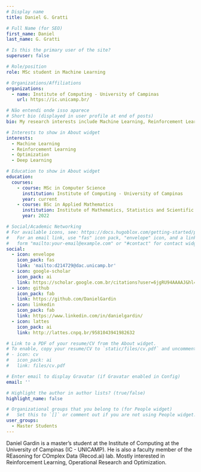 ```yaml
---
# Display name
title: Daniel G. Gratti

# Full Name (for SEO)
first_name: Daniel
last_name: G. Gratti

# Is this the primary user of the site?
superuser: false

# Role/position
role: MSc student in Machine Learning

# Organizations/Affiliations
organizations:
  - name: Institute of Computing - University of Campinas
    url: https://ic.unicamp.br/

# Não entendi onde isso aparece
# Short bio (displayed in user profile at end of posts)
bio: My research interests include Machine Learning, Reinforcement Learning and Optimization.

# Interests to show in About widget
interests:
  - Machine Learning
  - Reinforcement Learning
  - Optimization
  - Deep Learning

# Education to show in About widget
education:
  courses:
    - course: MSc in Computer Science
      institution: Institute of Computing - University of Campinas
      year: current
    - course: BSc in Applied Mathematics
      institution: Institute of Mathematics, Statistics and Scientific Computing - University of Campinas
      year: 2022

# Social/Academic Networking
# For available icons, see: https://docs.hugoblox.com/getting-started/page-builder/#icons
#   For an email link, use "fas" icon pack, "envelope" icon, and a link in the
#   form "mailto:your-email@example.com" or "#contact" for contact widget.
social:
  - icon: envelope
    icon_pack: fas
    link: 'mailto:d214729@dac.unicamp.br'
  - icon: google-scholar
    icon_pack: ai
    link: https://scholar.google.com.br/citations?user=6jgRU94AAAAJ&hl=pt-BR
  - icon: github
    icon_pack: fab
    link: https://github.com/DanielGardin
  - icon: linkedin
    icon_pack: fab
    link: https://www.linkedin.com/in/danielgardin/
  - icon: lattes
    icon_pack: ai
    link: http://lattes.cnpq.br/9581043941982632

# Link to a PDF of your resume/CV from the About widget.
# To enable, copy your resume/CV to `static/files/cv.pdf` and uncomment the lines below.
# - icon: cv
#   icon_pack: ai
#   link: files/cv.pdf

# Enter email to display Gravatar (if Gravatar enabled in Config)
email: ''

# Highlight the author in author lists? (true/false)
highlight_name: false

# Organizational groups that you belong to (for People widget)
#   Set this to `[]` or comment out if you are not using People widget.
user_groups:
  - Master Students
---
```


Daniel Gardin is a master’s student at the Institute of Computing at the University of Campinas (IC - UNICAMP). He is also a faculty member of the REasoning for COmplex Data (Recod.ai) lab. Mostly interested in Reinforcement Learning, Operational Research and Optimization.
